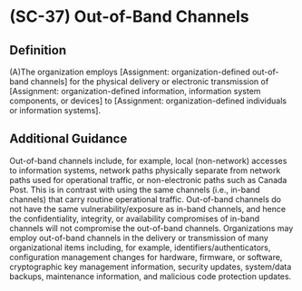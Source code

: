 
# (SC-37) Out-of-Band Channels

## Definition

(A)The organization employs [Assignment: organization-defined out-of-band channels] for the physical delivery or electronic transmission of [Assignment: organization-defined information, information system components, or devices] to [Assignment: organization-defined individuals or information systems].

## Additional Guidance

Out-of-band channels include, for example, local (non-network) accesses to information systems, network paths physically separate from network paths used for operational traffic, or non-electronic paths such as Canada Post. This is in contrast with using the same channels (i.e., in-band channels) that carry routine operational traffic. Out-of-band channels do not have the same vulnerability/exposure as in-band channels, and hence the confidentiality, integrity, or availability compromises of in-band channels will not compromise the out-of-band channels. Organizations may employ out-of-band channels in the delivery or transmission of many organizational items including, for example, identifiers/authenticators, configuration management changes for hardware, firmware, or software, cryptographic key management information, security updates, system/data backups, maintenance information, and malicious code protection updates.
